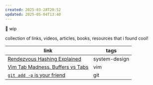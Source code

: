 ```yaml
---
created: 2025-03-28T20:52
updated: 2025-05-04T13:40
---
```

🚧 wip

collection of links, videos, articles, books, resources that i found cool!



| link                                                                                                   | tags          |
| ------------------------------------------------------------------------------------------------------ | ------------- |
| [Rendezvous Hashing Explained](https://randorithms.com/2020/12/26/rendezvous-hashing.html)             | system-design |
| [Vim Tab Madness. Buffers vs Tabs](https://joshldavis.com/2014/04/05/vim-tab-madness-buffers-vs-tabs/) | vim           |
| [`git add -p` is your friend](https://gist.github.com/mattlewissf/9958704)                             | git           |
